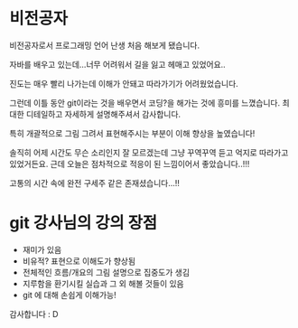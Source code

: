 # 비전공자 

비전공자로서 프로그래밍 언어 난생 처음 해보게 됐습니다. 

자바를 배우고 있는데...너무 어려워서 길을 잃고 헤매고 있었어요..

진도는 매우 빨리 나가는데 이해가 안돼고 따라가기가 어려웠었습니다. 

그런데 이틀 동안 git이라는 것을 배우면서 코딩?을 해가는 것에 흥미를 느꼈습니다. 최대한 디테일하고 자세하게 설명해주셔서 감사합니다. 

특히 개괄적으로 그림 그려서 표현해주시는 부분이 이해 향상을 높였습니다!

솔직히 어제 시간도 무슨 소리인지 잘 모르겠는데 그냥 꾸역꾸역 듣고 억지로 따라가고 있었거든요. 근데 오늘은 점차적으로 적응이 된 느낌이어서 좋았습니다..!!!

고통의 시간 속에 완전 구세주 같은 존재셨습니다...!!

# git 강사님의 강의 장점

* 재미가 있음 
* 비유적? 표현으로 이해도가 향상됨
* 전체적인 흐름/개요의 그림 설명으로 집중도가 생김 
* 지루함을 환기시킬 실습과 그 외 해볼 것들이 있음
* git 에 대해 손쉽게 이해가능!

감사합니다 : D

